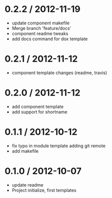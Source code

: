 
0.2.2 / 2012-11-19 
==================

  * update component makefile
  * Merge branch 'feature/docs'
  * component readme tweaks
  * add docs command for dox template

0.2.1 / 2012-11-12 
==================

  * component template changes (readme, travis)

0.2.0 / 2012-11-12 
==================

  * add component template
  * add support for shortname

0.1.1 / 2012-10-12 
==================

  * fix typo in module template adding git remote
  * add makefile

0.1.0 / 2012-10-07 
==================

  * update readme
  * Project initialize, first templates
